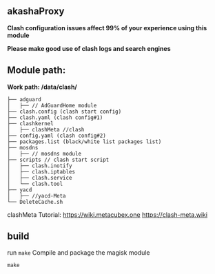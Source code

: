 ## akashaProxy

**Clash configuration issues affect 99% of your experience using this module**

**Please make good use of clash logs and search engines**

## Module path:

**Work path: /data/clash/**
```
├── adguard
│   ├── // AdGuardHome module
├── clash.config (clash start config)
├── clash.yaml (clash config#1)
├── clashkernel
│   ├── clashMeta //clash
├── config.yaml (clash config#2)
├── packages.list (black/white list packages list)
├── mosdns
│   ├── // mosdns module
├── scripts // clash start script
│   ├── clash.inotify
│   ├── clash.iptables
│   ├── clash.service
│   └── clash.tool 
├── yacd
│   ├── //yacd-Meta
└── DeleteCache.sh
```

clashMeta Tutorial:
https://wiki.metacubex.one
https://clash-meta.wiki


## build

run `make` Compile and package the magisk module
```
make
```
